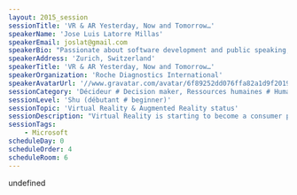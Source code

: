 ```yaml
---
layout: 2015_session
sessionTitle: 'VR & AR Yesterday, Now and Tomorrow…'
speakerName: 'Jose Luis Latorre Millas'
speakerEmail: joslat@gmail.com
speakerBio: "Passionate about software development and public speaking, Jose Luis has been an MVP for the latest 7 years, mostly dedicated to XAML, Windows Store Apps, Windows Phone, Silverlight, WPF and .NET. He has written a book on .NET 4.5 and Windows Store App development. Toastmaster since 2010 and has spoken in several international conferences like; Tech Days, mobility days, TechEd Europe, KulenDayz and the prestigious Soft Shake.\nHe is one of the founders of the Zurich Developers .NET User Group and a member of the INETA Europe board.\n"
speakerAddress: 'Zurich, Switzerland'
speakerTitle: 'VR & AR Yesterday, Now and Tomorrow…'
speakerOrganization: 'Roche Diagnostics International'
speakerAvatarUrl: '//www.gravatar.com/avatar/6f89252dd076ffa82a1d9f2019dd2539?size=200&default=mm'
sessionCategory: 'Décideur # Decision maker, Ressources humaines # Human resources, Encadrement, coach # Trainer, mentor, coach, Architecte # Architect, Développeur # Developer, Designer, Autre # Other'
sessionLevel: 'Shu (débutant # beginner)'
sessionTopic: 'Virtual Reality & Augmented Reality status'
sessionDescription: "Virtual Reality is starting to become a consumer product and not anymore a \"lab toy\", Virtual Reality is exponentially growing as well as Augmented Reality, and new concepts are blossoming, like Mixed Reality...\nOn this session we will see what has brought us to the current point, what is the current point, the main players and the current technology status with the products soon-to-be, their release dates and timeline and what is in there for the foreseeable future...\n"
sessionTags:
    - Microsoft
scheduleDay: 0
scheduleOrder: 4
scheduleRoom: 6
---
```


undefined
